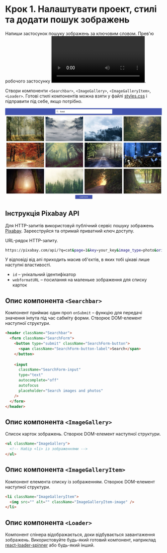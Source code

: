 # Крок 1. Налаштувати проект, стилі та додати пошук зображень

Напиши застосунок пошуку зображень за ключовим словом. Прев'ю робочого застосунку ![дивись за посиланням](./assets/search-preview.mp4).

Створи компоненти `<Searchbar>`, `<ImageGallery>`, `<ImageGalleryItem>`,
`<Loader>`. Готові стилі компонентів можна взяти у файлі [styles.css](../assets/styles.css) і підправити під себе, якщо потрібно.

![preview](./assets/preview.jpg)

## Інструкція Pixabay API

Для HTTP-запитів використовуй публічний сервіс пошуку зображень [Pixabay](https://pixabay.com/api/docs/). Зареєструйся та отримай приватний ключ доступу.

URL-рядок HTTP-запиту.

```bash
https://pixabay.com/api/?q=cat&page=1&key=your_key&image_type=photo&orientation=horizontal&per_page=12
```

У відповіді від апі приходить масив об'єктів, в яких тобі цікаві лише наступні властивості.

- `id` – унікальний ідентифікатор
- `webformatURL` – посилання на маленьке зображення для списку карток

## Опис компонента `<Searchbar>`

Компонент приймає один проп `onSubmit` – функцію для передачі значення інпута під час сабміту форми. Створює DOM-елемент наступної структури.

```html
<header className="Searchbar">
  <form className="SearchForm">
    <button type="submit" className="SearchForm-button">
      <span className="SearchForm-button-label">Search</span>
    </button>

    <input
      className="SearchForm-input"
      type="text"
      autocomplete="off"
      autofocus
      placeholder="Search images and photos"
    />
  </form>
</header>
```

## Опис компонента `<ImageGallery>`

Список карток зображень. Створює DOM-елемент наступної структури.

```html
<ul className="ImageGallery">
  <!-- Набір <li> із зображеннями -->
</ul>
```

## Опис компонента `<ImageGalleryItem>`

Компонент елемента списку із зображенням. Створює DOM-елемент наступної структури.

```html
<li className="ImageGalleryItem">
  <img src="" alt="" className="ImageGalleryItem-image" />
</li>
```

## Опис компонента `<Loader>`

Компонент спінера відображається, доки відбувається завантаження зображень. Використовуйте будь-який готовий компонент, наприклад [react-loader-spinner](https://github.com/mhnpd/react-loader-spinner) або будь-який інший.
